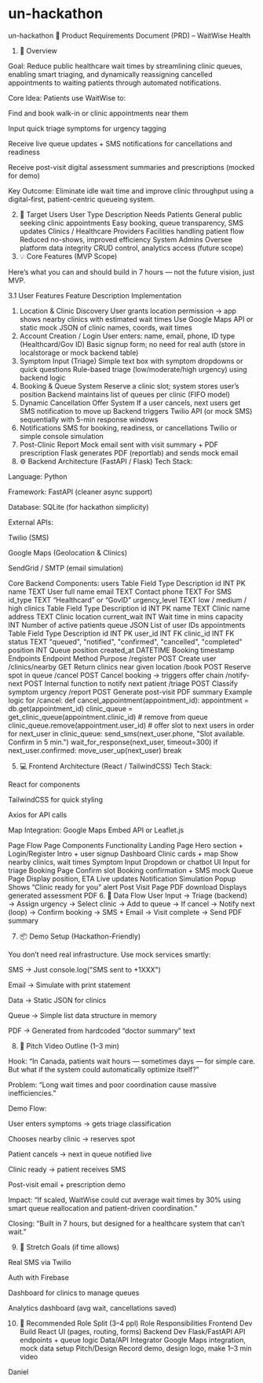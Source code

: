 # un-hackathon
un-hackathon
🧾 Product Requirements Document (PRD) – WaitWise Health
1. 🧠 Overview

Goal:
Reduce public healthcare wait times by streamlining clinic queues, enabling smart triaging, and dynamically reassigning cancelled appointments to waiting patients through automated notifications.

Core Idea:
Patients use WaitWise to:

Find and book walk-in or clinic appointments near them

Input quick triage symptoms for urgency tagging

Receive live queue updates + SMS notifications for cancellations and readiness

Receive post-visit digital assessment summaries and prescriptions (mocked for demo)

Key Outcome:
Eliminate idle wait time and improve clinic throughput using a digital-first, patient-centric queueing system.

2. 🎯 Target Users
User Type	Description	Needs
Patients	General public seeking clinic appointments	Easy booking, queue transparency, SMS updates
Clinics / Healthcare Providers	Facilities handling patient flow	Reduced no-shows, improved efficiency
System Admins	Oversee platform data integrity	CRUD control, analytics access (future scope)
3. 💡 Core Features (MVP Scope)

Here’s what you can and should build in 7 hours — not the future vision, just MVP.

3.1 User Features
Feature	Description	Implementation
1. Location & Clinic Discovery	User grants location permission → app shows nearby clinics with estimated wait times	Use Google Maps API or static mock JSON of clinic names, coords, wait times
2. Account Creation / Login	User enters: name, email, phone, ID type (Healthcard/Gov ID)	Basic signup form; no need for real auth (store in localstorage or mock backend table)
3. Symptom Input (Triage)	Simple text box with symptom dropdowns or quick questions	Rule-based triage (low/moderate/high urgency) using backend logic
4. Booking & Queue System	Reserve a clinic slot; system stores user’s position	Backend maintains list of queues per clinic (FIFO model)
5. Dynamic Cancellation Offer System	If a user cancels, next users get SMS notification to move up	Backend triggers Twilio API (or mock SMS) sequentially with 5-min response windows
6. Notifications	SMS for booking, readiness, or cancellations	Twilio or simple console simulation
7. Post-Clinic Report	Mock email sent with visit summary + PDF prescription	Flask generates PDF (reportlab) and sends mock email
4. ⚙️ Backend Architecture (FastAPI / Flask)
Tech Stack:

Language: Python

Framework: FastAPI (cleaner async support)

Database: SQLite (for hackathon simplicity)

External APIs:

Twilio (SMS)

Google Maps (Geolocation & Clinics)

SendGrid / SMTP (email simulation)

Core Backend Components:
users Table
Field	Type	Description
id	INT	PK
name	TEXT	User full name
email	TEXT	Contact
phone	TEXT	For SMS
id_type	TEXT	“Healthcard” or “GovID”
urgency_level	TEXT	low / medium / high
clinics Table
Field	Type	Description
id	INT	PK
name	TEXT	Clinic name
address	TEXT	Clinic location
current_wait	INT	Wait time in mins
capacity	INT	Number of active patients
queue	JSON	List of user IDs
appointments Table
Field	Type	Description
id	INT	PK
user_id	INT	FK
clinic_id	INT	FK
status	TEXT	"queued", "notified", "confirmed", "cancelled", "completed"
position	INT	Queue position
created_at	DATETIME	Booking timestamp
Endpoints
Endpoint	Method	Purpose
/register	POST	Create user
/clinics/nearby	GET	Return clinics near given location
/book	POST	Reserve spot in queue
/cancel	POST	Cancel booking → triggers offer chain
/notify-next	POST	Internal function to notify next patient
/triage	POST	Classify symptom urgency
/report	POST	Generate post-visit PDF summary
Example logic for /cancel:
def cancel_appointment(appointment_id):
    appointment = db.get(appointment_id)
    clinic_queue = get_clinic_queue(appointment.clinic_id)
    # remove from queue
    clinic_queue.remove(appointment.user_id)
    # offer slot to next users in order
    for next_user in clinic_queue:
        send_sms(next_user.phone, "Slot available. Confirm in 5 min.")
        wait_for_response(next_user, timeout=300)
        if next_user.confirmed:
            move_user_up(next_user)
            break

5. 💻 Frontend Architecture (React / TailwindCSS)
Tech Stack:

React for components

TailwindCSS for quick styling

Axios for API calls

Map Integration: Google Maps Embed API or Leaflet.js

Page Flow
Page	Components	Functionality
Landing Page	Hero section + Login/Register	Intro + user signup
Dashboard	Clinic cards + map	Show nearby clinics, wait times
Symptom Input	Dropdown or chatbot UI	Input for triage
Booking Page	Confirm slot	Booking confirmation + SMS mock
Queue Page	Display position, ETA	Live updates
Notification Simulation	Popup	Shows “Clinic ready for you” alert
Post Visit Page	PDF download	Displays generated assessment PDF
6. 🧩 Data Flow
User Input → Triage (backend) → Assign urgency
→ Select clinic → Add to queue
→ If cancel → Notify next (loop)
→ Confirm booking → SMS + Email
→ Visit complete → Send PDF summary

7. 📦 Demo Setup (Hackathon-Friendly)

You don’t need real infrastructure. Use mock services smartly:

SMS → Just console.log("SMS sent to +1XXX")

Email → Simulate with print statement

Data → Static JSON for clinics

Queue → Simple list data structure in memory

PDF → Generated from hardcoded “doctor summary” text

8. 🎥 Pitch Video Outline (1–3 min)

Hook:
“In Canada, patients wait hours — sometimes days — for simple care. But what if the system could automatically optimize itself?”

Problem:
“Long wait times and poor coordination cause massive inefficiencies.”

Demo Flow:

User enters symptoms → gets triage classification

Chooses nearby clinic → reserves spot

Patient cancels → next in queue notified live

Clinic ready → patient receives SMS

Post-visit email + prescription demo

Impact:
“If scaled, WaitWise could cut average wait times by 30% using smart queue reallocation and patient-driven coordination.”

Closing:
“Built in 7 hours, but designed for a healthcare system that can’t wait.”

9. 🚀 Stretch Goals (if time allows)

Real SMS via Twilio

Auth with Firebase

Dashboard for clinics to manage queues

Analytics dashboard (avg wait, cancellations saved)

10. 🧱 Recommended Role Split (3–4 ppl)
Role	Responsibilities
Frontend Dev	Build React UI (pages, routing, forms)
Backend Dev	Flask/FastAPI API endpoints + queue logic
Data/API Integrator	Google Maps integration, mock data setup
Pitch/Design	Record demo, design logo, make 1–3 min video

Daniel
